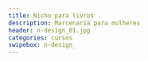 ```yaml
---
title: Nicho para livros 
description: Marcenaria para mulheres 
header: n-design_01.jpg
categories: cursos
swipebox: n-design_
---
```

